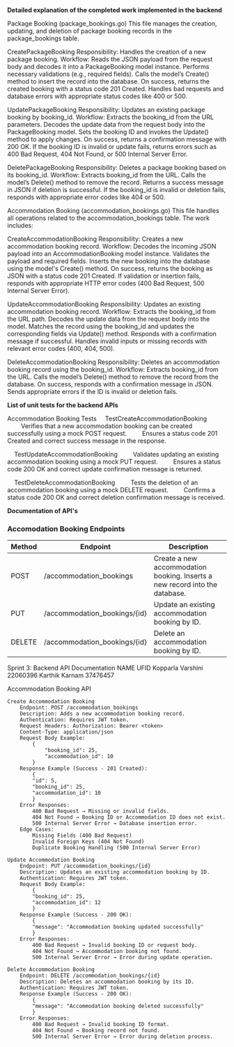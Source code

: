 **Detailed explanation of the completed work implemented in the backend**

Package Booking (package_bookings.go)
This file manages the creation, updating, and deletion of package booking records in the package_bookings table.

CreatePackageBooking
    Responsibility: Handles the creation of a new package booking.
    Workflow:
        Reads the JSON payload from the request body and decodes it into a PackageBooking model instance.
        Performs necessary validations (e.g., required fields).
        Calls the model’s Create() method to insert the record into the database.
        On success, returns the created booking with a status code 201 Created.
        Handles bad requests and database errors with appropriate status codes like 400 or 500.

UpdatePackageBooking
    Responsibility: Updates an existing package booking by booking_id.
    Workflow:
        Extracts the booking_id from the URL parameters.
        Decodes the update data from the request body into the PackageBooking model.
        Sets the booking ID and invokes the Update() method to apply changes.
        On success, returns a confirmation message with 200 OK.
        If the booking ID is invalid or update fails, returns errors such as 400 Bad Request, 404 Not Found, or 500 Internal Server Error.

DeletePackageBooking
    Responsibility: Deletes a package booking based on its booking_id.
    Workflow:
        Extracts booking_id from the URL.
        Calls the model’s Delete() method to remove the record.
        Returns a success message in JSON if deletion is successful.
        If the booking_id is invalid or deletion fails, responds with appropriate error codes like 404 or 500.



Accommodation Booking (accommodation_bookings.go)
This file handles all operations related to the accommodation_bookings table. The work includes:

CreateAccommodationBooking
    Responsibility: Creates a new accommodation booking record.
    Workflow:
        Decodes the incoming JSON payload into an AccommodationBooking model instance.
        Validates the payload and required fields.
        Inserts the new booking into the database using the model's Create() method.
        On success, returns the booking as JSON with a status code 201 Created.
        If validation or insertion fails, responds with appropriate HTTP error codes (400 Bad Request, 500 Internal Server Error).

UpdateAccommodationBooking
    Responsibility: Updates an existing accommodation booking record.
    Workflow:
        Extracts the booking_id from the URL path.
        Decodes the update data from the request body into the model.
        Matches the record using the booking_id and updates the corresponding fields via Update() method.
        Responds with a confirmation message if successful.
        Handles invalid inputs or missing records with relevant error codes (400, 404, 500).

DeleteAccommodationBooking
    Responsibility: Deletes an accommodation booking record using the booking_id.
    Workflow:
        Extracts booking_id from the URL.
        Calls the model’s Delete() method to remove the record from the database.
        On success, responds with a confirmation message in JSON.
        Sends appropriate errors if the ID is invalid or deletion fails.    


**List of unit tests for the backend APIs**

Accommodation Booking Tests
    TestCreateAccommodationBooking
        Verifies that a new accommodation booking can be created successfully using a mock POST request.
        Ensures a status code 201 Created and correct success message in the response.

    TestUpdateAccommodationBooking
        Validates updating an existing accommodation booking using a mock PUT request.
        Ensures a status code 200 OK and correct update confirmation message is returned.

    TestDeleteAccommodationBooking
        Tests the deletion of an accommodation booking using a mock DELETE request.
        Confirms a status code 200 OK and correct deletion confirmation message is received.

**Documentation of API's**

### Accomodation Booking Endpoints

| Method | Endpoint                     | Description                                                                 |
| ------ | ---------------------------- | --------------------------------------------------------------------------  |
| POST   | /accommodation_bookings      | Create a new accommodation booking. Inserts a new record into the database. |
| PUT    | /accommodation_bookings/{id} | Update an existing accommodation booking by ID.                             |
| DELETE | /accommodation_bookings/{id} | Delete an accommodation booking by ID.                                      |


Sprint 3: Backend API Documentation
NAME	UFID
Kopparla Varshini	22060396
Karthik Karnam      37476457

Accommodation Booking API

    Create Accommodation Booking
        Endpoint: POST /accommodation_bookings
        Description: Adds a new accommodation booking record.
        Authentication: Requires JWT token.
        Request Headers: Authorization: Bearer <token> 
        Content-Type: application/json 
        Request Body Example:
            {
                "booking_id": 25,
                "accommodation_id": 10
            }
        Response Example (Success - 201 Created):
            {
            "id": 5,
            "booking_id": 25,
            "accommodation_id": 10
            }
        Error Responses:
            400 Bad Request → Missing or invalid fields.
            404 Not Found → Booking ID or Accommodation ID does not exist.
            500 Internal Server Error → Database insertion error.
        Edge Cases:
            Missing Fields (400 Bad Request)
            Invalid Foreign Keys (404 Not Found)
            Duplicate Booking Handling (500 Internal Server Error)
            
    Update Accommodation Booking
        Endpoint: PUT /accommodation_bookings/{id}
        Description: Updates an existing accommodation booking by ID.
        Authentication: Requires JWT token.
        Request Body Example:
            {
            "booking_id": 25,
            "accommodation_id": 12
            }
        Response Example (Success - 200 OK):
            {
            "message": "Accommodation booking updated successfully"
            }
        Error Responses:
            400 Bad Request → Invalid booking ID or request body.
            404 Not Found → Accommodation booking not found.
            500 Internal Server Error → Error during update operation.

    Delete Accommodation Booking
        Endpoint: DELETE /accommodation_bookings/{id}
        Description: Deletes an accommodation booking by its ID.
        Authentication: Requires JWT token.
        Response Example (Success - 200 OK):
            {
            "message": "Accommodation booking deleted successfully"
            }
        Error Responses:
            400 Bad Request → Invalid booking ID format.
            404 Not Found → Booking record not found.
            500 Internal Server Error → Error during deletion process.